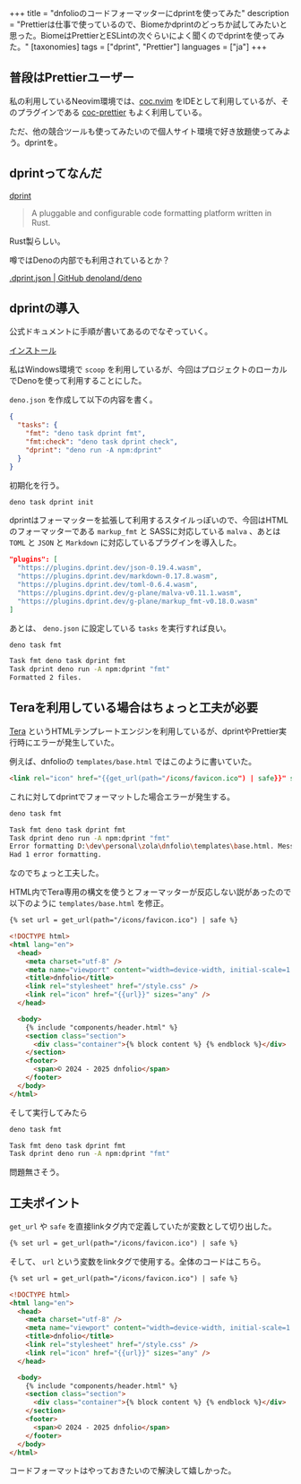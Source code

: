 +++
title = "dnfolioのコードフォーマッターにdprintを使ってみた"
description = "Prettierは仕事で使っているので、Biomeかdprintのどっちか試してみたいと思った。BiomeはPrettierとESLintの次ぐらいによく聞くのでdprintを使ってみた。"
[taxonomies]
tags = ["dprint", "Prettier"]
languages = ["ja"]
+++

## 普段はPrettierユーザー

私の利用しているNeovim環境では、[coc.nvim](https://github.com/neoclide/coc.nvim) をIDEとして利用しているが、そのプラグインである [coc-prettier](https://github.com/neoclide/coc-prettier) もよく利用している。

ただ、他の競合ツールも使ってみたいので個人サイト環境で好き放題使ってみよう。dprintを。

## dprintってなんだ

[dprint](https://dprint.dev/)

> A pluggable and configurable code formatting platform written in Rust.

Rust製らしい。

噂ではDenoの内部でも利用されているとか？

[.dprint.json | GitHub denoland/deno](https://github.com/denoland/deno/blob/main/.dprint.json)

## dprintの導入

公式ドキュメントに手順が書いてあるのでなぞっていく。

[インストール](https://dprint.dev/install/)

私はWindows環境で `scoop` を利用しているが、今回はプロジェクトのローカルでDenoを使って利用することにした。

`deno.json` を作成して以下の内容を書く。

```json
{
  "tasks": {
    "fmt": "deno task dprint fmt",
    "fmt:check": "deno task dprint check",
    "dprint": "deno run -A npm:dprint"
  }
}
```

初期化を行う。

```sh
deno task dprint init
```

dprintはフォーマッターを拡張して利用するスタイルっぽいので、今回はHTMLのフォーマッターである `markup_fmt` と SASSに対応している `malva` 、あとは `TOML` と `JSON` と `Markdown` に対応しているプラグインを導入した。

```json
"plugins": [
  "https://plugins.dprint.dev/json-0.19.4.wasm",
  "https://plugins.dprint.dev/markdown-0.17.8.wasm",
  "https://plugins.dprint.dev/toml-0.6.4.wasm",
  "https://plugins.dprint.dev/g-plane/malva-v0.11.1.wasm",
  "https://plugins.dprint.dev/g-plane/markup_fmt-v0.18.0.wasm"
]
```

あとは、 `deno.json` に設定している `tasks` を実行すれば良い。

```sh
deno task fmt

Task fmt deno task dprint fmt
Task dprint deno run -A npm:dprint "fmt"
Formatted 2 files.
```

## Teraを利用している場合はちょっと工夫が必要

[Tera](https://github.com/Keats/tera) というHTMLテンプレートエンジンを利用しているが、dprintやPrettier実行時にエラーが発生していた。

例えば、dnfolioの `templates/base.html` ではこのように書いていた。

```html
<link rel="icon" href="{{get_url(path="/icons/favicon.ico") | safe}}" sizes="any" />
```

これに対してdprintでフォーマットした場合エラーが発生する。

```sh
deno task fmt

Task fmt deno task dprint fmt
Task dprint deno run -A npm:dprint "fmt"
Error formatting D:\dev\personal\zola\dnfolio\templates\base.html. Message: syntax error 'expected self close tag' at line 11, column 46
Had 1 error formatting.
```

なのでちょっと工夫した。

HTML内でTera専用の構文を使うとフォーマッターが反応しない説があったので以下のように `templates/base.html` を修正。

```html
{% set url = get_url(path="/icons/favicon.ico") | safe %}

<!DOCTYPE html>
<html lang="en">
  <head>
    <meta charset="utf-8" />
    <meta name="viewport" content="width=device-width, initial-scale=1.0" />
    <title>dnfolio</title>
    <link rel="stylesheet" href="/style.css" />
    <link rel="icon" href="{{url}}" sizes="any" />
  </head>

  <body>
    {% include "components/header.html" %}
    <section class="section">
      <div class="container">{% block content %} {% endblock %}</div>
    </section>
    <footer>
      <span>© 2024 - 2025 dnfolio</span>
    </footer>
  </body>
</html>
```

そして実行してみたら

```sh
deno task fmt

Task fmt deno task dprint fmt
Task dprint deno run -A npm:dprint "fmt"
```

問題無さそう。

## 工夫ポイント

`get_url` や `safe` を直接linkタグ内で定義していたが変数として切り出した。

```html
{% set url = get_url(path="/icons/favicon.ico") | safe %}
```

そして、 `url` という変数をlinkタグで使用する。全体のコードはこちら。

```html
{% set url = get_url(path="/icons/favicon.ico") | safe %}

<!DOCTYPE html>
<html lang="en">
  <head>
    <meta charset="utf-8" />
    <meta name="viewport" content="width=device-width, initial-scale=1.0" />
    <title>dnfolio</title>
    <link rel="stylesheet" href="/style.css" />
    <link rel="icon" href="{{url}}" sizes="any" />
  </head>

  <body>
    {% include "components/header.html" %}
    <section class="section">
      <div class="container">{% block content %} {% endblock %}</div>
    </section>
    <footer>
      <span>© 2024 - 2025 dnfolio</span>
    </footer>
  </body>
</html>
```

コードフォーマットはやっておきたいので解決して嬉しかった。
